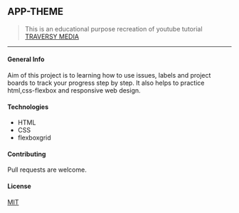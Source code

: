 ## APP-THEME
>This is an educational purpose recreation of youtube tutorial [TRAVERSY MEDIA](https://www.youtube.com/watch?v=qlA7dputiNc)
----
#### General Info

  Aim of this project is to learning how to use issues, labels and project boards to track your progress step by step. It also helps to practice html,css-flexbox and responsive web design.


#### Technologies
   * HTML
   * CSS
   * flexboxgrid

#### Contributing
Pull requests are welcome.

#### License
[MIT](./LICENSE)